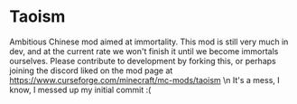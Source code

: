 # Taoism
Ambitious Chinese mod aimed at immortality. This mod is still very much in dev, and at the current rate we won't finish it until we become immortals ourselves. Please contribute to development by forking this, or perhaps joining the discord liked on the mod page at https://www.curseforge.com/minecraft/mc-mods/taoism \n
It's a mess, I know, I messed up my initial commit :(
